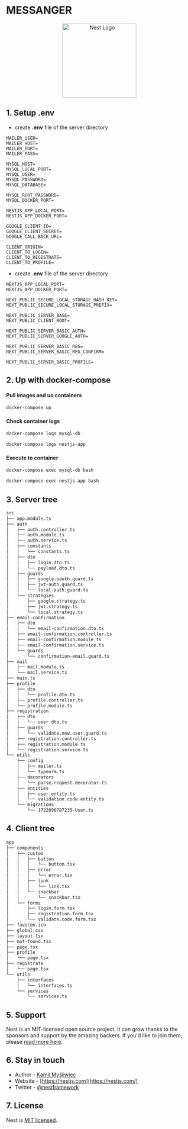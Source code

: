 # MESSANGER

<p align="center">
  <a href="http://nestjs.com/" target="blank"><img src="https://nestjs.com/img/logo-small.svg" width="200" alt="Nest Logo" /></a>
</p>

## 1. Setup .env

- create **.env** file of the server directory
```.env
MAILER_USER=
MAILER_HOST=
MAILER_PORT=
MAILER_PASS=

MYSQL_HOST=
MYSQL_LOCAL_PORT=
MYSQL_USER=
MYSQL_PASSWORD=
MYSQL_DATABASE=

MYSQL_ROOT_PASSWORD=
MYSQL_DOCKER_PORT=

NESTJS_APP_LOCAL_PORT=
NESTJS_APP_DOCKER_PORT=

GOOGLE_CLIENT_ID=
GOOGLE_CLIENT_SECRET=
GOOGLE_CALL_BACK_URL=

CLIENT_ORIGIN=
CLIENT_TO_LOGIN=
CLIENT_TO_REGISTRATE=
CLIENT_TO_PROFILE=
```

- create **.env** file of the server directory
```.env
NEXTJS_APP_LOCAL_PORT=
NEXTJS_APP_DOCKER_PORT=

NEXT_PUBLIC_SECURE_LOCAL_STORAGE_HASH_KEY=
NEXT_PUBLIC_SECURE_LOCAL_STORAGE_PREFIX=

NEXT_PUBLIC_SERVER_BASE=
NEXT_PUBLIC_CLIENT_ROOT=

NEXT_PUBLIC_SERVER_BASIC_AUTH=
NEXT_PUBLIC_SERVER_GOOGLE_AUTH=

NEXT_PUBLIC_SERVER_BASIC_REG=
NEXT_PUBLIC_SERVER_BASIC_REG_CONFIRM=

NEXT_PUBLIC_SERVER_BASIC_PROFILE=

```

## 2. Up with docker-compose

#### Pull images and uo containers
```sh
docker-compose up
```

#### Check container logs
```sh
docker-compose logs mysql-db

docker-compose logs nestjs-app
```

#### Execute to container

```sh
docker-compose exec mysql-db bash

docker-compose exec nestjs-app bash
```

## 3. Server tree

```sh
src
├── app.module.ts
├── auth
│   ├── auth.controller.ts
│   ├── auth.module.ts
│   ├── auth.service.ts
│   ├── constants
│   │   └── constants.ts
│   ├── dto
│   │   ├── login.dto.ts
│   │   └── payload.dto.ts
│   ├── guards
│   │   ├── google-oauth.guard.ts
│   │   ├── jwt-auth.guard.ts
│   │   └── local-auth.guard.ts
│   └── strategies
│       ├── google.strategy.ts
│       ├── jwt.strategy.ts
│       └── local.strategy.ts
├── email-confirmation
│   ├── dto
│   │   └── email-confirmation.dto.ts
│   ├── email-confirmation.controller.ts
│   ├── email-confirmation.module.ts
│   ├── email-confirmation.service.ts
│   └── guards
│       └── confirmation-email.guard.ts
├── mail
│   ├── mail.module.ts
│   └── mail.service.ts
├── main.ts
├── profile
│   ├── dto
│   │   └── profile.dto.ts
│   ├── profile.controller.ts
│   └── profile.module.ts
├── registration
│   ├── dto
│   │   └── user.dto.ts
│   ├── guards
│   │   └── validate.new.user.guard.ts
│   ├── registration.controller.ts
│   ├── registration.module.ts
│   └── registration.service.ts
└── utils
    ├── config
    │   ├── mailer.ts
    │   └── typeorm.ts
    ├── decorators
    │   └── parse.request.decorator.ts
    ├── entities
    │   ├── user.entity.ts
    │   └── validation.code.entity.ts
    └── migrations
        └── 1722090787235-User.ts
```

## 4. Client tree
```sh
app
├── components
│   ├── custom
│   │   ├── button
│   │   │   └── button.tsx
│   │   ├── error
│   │   │   └── error.tsx
│   │   ├── link
│   │   │   └── link.tsx
│   │   └── snackbar
│   │       └── snackbar.tsx
│   └── forms
│       ├── login.form.tsx
│       ├── registration.form.tsx
│       └── validate.code.form.tsx
├── favicon.ico
├── global.css
├── layout.tsx
├── not-found.tsx
├── page.tsx
├── profile
│   └── page.tsx
├── registrate
│   └── page.tsx
└── utils
    ├── interfaces
    │   └── interfaces.ts
    └── services
        └── services.ts
```

## 5. Support

Nest is an MIT-licensed open source project. It can grow thanks to the sponsors and support by the amazing backers. If you'd like to join them, please [read more here](https://docs.nestjs.com/support).

## 6. Stay in touch

- Author - [Kamil Myśliwiec](https://kamilmysliwiec.com)
- Website - [https://nestjs.com](https://nestjs.com/)
- Twitter - [@nestframework](https://twitter.com/nestframework)

## 7. License

Nest is [MIT licensed](LICENSE).
